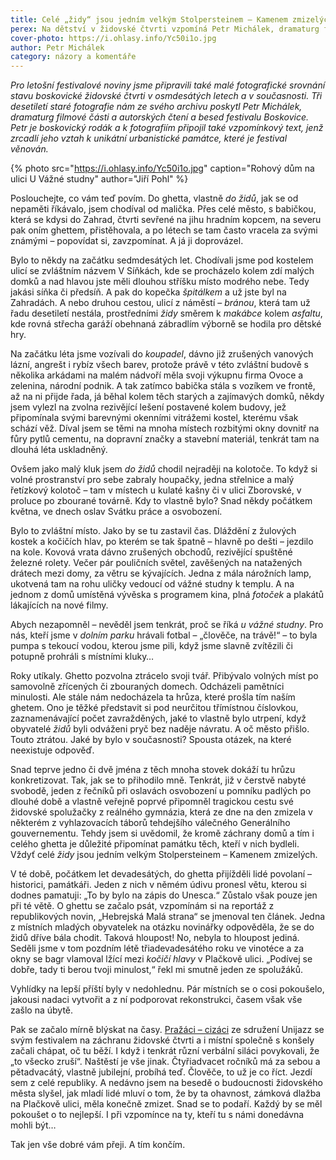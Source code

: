 ```yaml
---
title: Celé „židy“ jsou jedním velkým Stolpersteinem – Kamenem zmizelých
perex: Na dětství v židovské čtvrti vzpomíná Petr Michálek, dramaturg filmové části a autorských čtení a besed festivalu Boskovice.
cover-photo: https://i.ohlasy.info/Yc50i1o.jpg
author: Petr Michálek
category: názory a komentáře
---
```


*Pro letošní festivalové noviny jsme připravili také malé fotografické srovnání stavu boskovické židovské čtvrti v osmdesátých letech a v současnosti. Tři desetiletí staré fotografie nám ze svého archivu poskytl Petr Michálek, dramaturg filmové části a autorských čtení a besed festivalu Boskovice. Petr je boskovický rodák a k fotografiím připojil také vzpomínkový text, jenž zrcadlí jeho vztah k unikátní urbanistické památce, které je festival věnován.*

{% photo src="https://i.ohlasy.info/Yc50i1o.jpg" caption="Rohový dům na ulici U Vážné studny" author="Jiří Pohl" %}

Poslouchejte, co vám teď povím. Do ghetta, vlastně *do židů*, jak se od nepaměti říkávalo, jsem chodíval od malička. Přes celé město, s babičkou, která se kdysi do Zahrad, čtvrti sevřené na jihu hradním kopcem, na severu pak oním ghettem, přistěhovala, a po létech se tam často vracela za svými známými – popovídat si, zavzpomínat. A já ji doprovázel.

Bylo to někdy na začátku sedmdesátých let. Chodívali jsme pod kostelem ulicí se zvláštním názvem V Síňkách, kde se procházelo kolem zdí malých domků a nad hlavou jste měli dlouhou stříšku místo modrého nebe. Tedy jakási síňka či předsíň. A pak do kopečka *špitálkem* a už jste byl na Zahradách. A nebo druhou cestou, ulicí z náměstí – *bránou*, která tam už řadu desetiletí nestála, prostředními *židy* směrem k *makábce* kolem *asfaltu*, kde rovná střecha garáží obehnaná zábradlím výborně se hodila pro dětské hry.

Na začátku léta jsme vozívali do *koupadel*, dávno již zrušených vanových lázní, angrešt i rybíz všech barev, protože právě v této zvláštní budově s několika arkádami na malém nádvoří měla svoji výkupnu firma Ovoce a zelenina, národní podnik. A tak zatímco babička stála s vozíkem ve frontě, až na ni přijde řada, já běhal kolem těch starých a zajímavých domků, někdy jsem vylezl na zvolna rezivějící lešení postavené kolem budovy, jež připomínala svými barevnými okenními vitrážemi kostel, kterému však schází věž. Díval jsem se těmi na mnoha místech rozbitými okny dovnitř na fůry pytlů cementu, na dopravní značky a stavební materiál, tenkrát tam na dlouhá léta uskladněný. 

Ovšem jako malý kluk jsem *do židů* chodil nejraději na kolotoče. To když si volné prostranství pro sebe zabraly houpačky, jedna střelnice a malý řetízkový kolotoč – tam v místech u kulaté kašny či v ulici Zborovské, v proluce po zbourané továrně. Kdy to vlastně bylo? Snad někdy počátkem května, ve dnech oslav Svátku práce a osvobození.

Bylo to zvláštní místo. Jako by se tu zastavil čas. Dláždění z žulových kostek a kočičích hlav, po kterém se tak špatně – hlavně po dešti – jezdilo na kole. Kovová vrata dávno zrušených obchodů, rezivějící spuštěné železné rolety. Večer pár pouličních světel, zavěšených na natažených drátech mezi domy, za větru se kývajících. Jedna z mála nárožních lamp, ukotvená tam na rohu uličky vedoucí od vážné studny k templu. A na jednom z domů umístěná vývěska s programem kina, plná *fotoček* a plakátů lákajících na nové filmy.

Abych nezapomněl – nevěděl jsem tenkrát, proč se říká *u vážné studny*. Pro nás, kteří jsme v *dolním parku* hrávali fotbal – „člověče, na trávě!“ – to byla pumpa s tekoucí vodou, kterou jsme pili, když jsme slavně zvítězili či potupně prohráli s místními kluky…

Roky utíkaly. Ghetto pozvolna ztrácelo svoji tvář. Přibývalo volných míst po samovolně zřícených či zbouraných domech. Odcházeli pamětníci minulosti. Ale stále nám nedocházela ta hrůza, které prošla tím naším ghetem. Ono je těžké představit si pod neurčitou třímístnou číslovkou, zaznamenávající počet zavražděných, jaké to vlastně bylo utrpení, když obyvatelé *židů* byli odváženi pryč bez naděje návratu. A oč město přišlo. Touto ztrátou. Jaké by bylo v současnosti? Spousta otázek, na které neexistuje odpověď.

Snad teprve jedno či dvě jména z těch mnoha stovek dokáží tu hrůzu konkretizovat. Tak, jak se to přihodilo mně. Tenkrát, již v čerstvě nabyté svobodě, jeden z řečníků při oslavách osvobození u pomníku padlých po dlouhé době a vlastně veřejně poprvé připomněl tragickou cestu své židovské spolužačky z reálného gymnázia, která ze dne na den zmizela v některém z vyhlazovacích táborů tehdejšího válečného Generálního gouvernementu. Tehdy jsem si uvědomil, že kromě záchrany domů a tím i celého ghetta je důležité připomínat památku těch, kteří v nich bydleli. Vždyť celé *židy* jsou jedním velkým Stolpersteinem – Kamenem zmizelých.

V té době, počátkem let devadesátých, do ghetta přijížděli lidé povolaní – historici, památkáři. Jeden z nich v němém údivu pronesl větu, kterou si dodnes pamatuji: „To by bylo na zápis do Unesca.“ Zůstalo však pouze jen při té větě. O ghettu se začalo psát, vzpomínám si na reportáž z republikových novin, „Hebrejská Malá strana“ se jmenoval ten článek. Jedna z místních mladých obyvatelek na otázku novinářky odpověděla, že se do židů dříve bála chodit. Taková hloupost! No, nebyla to hloupost jediná. Seděli jsme v tom pozdním létě třiadevadesátého roku ve vinotéce a za okny se bagr vlamoval lžící mezi *kočičí hlavy* v Plačkově ulici. „Podívej se dobře, tady ti berou tvoji minulost,“ řekl mi smutně jeden ze spolužáků.

Vyhlídky na lepší příští byly v nedohlednu. Pár místních se o cosi pokoušelo, jakousi nadaci vytvořit a z ní podporovat rekonstrukci, časem však vše zašlo na úbytě.

Pak se začalo mírně blýskat na časy. [Pražáci – cizáci](http://www.ohlasy.info/clanky/2017/05/rozhovor-hunat.html) ze sdružení Unijazz se svým festivalem na záchranu židovské čtvrti a i místní společně s konšely začali chápat, oč tu běží. I když i tenkrát různí verbální siláci povykovali, že „to všecko zruší“. Naštěstí je vše jinak. Čtyřiadvacet ročníků má za sebou a pětadvacátý, vlastně jubilejní, probíhá teď. Člověče, to už je co říct. Jezdí sem z celé republiky. A nedávno jsem na besedě o budoucnosti židovského města slyšel, jak mladí lidé mluví o tom, že by ta ohavnost, zámková dlažba na Plačkově ulici, měla konečně zmizet. Snad se to podaří. Každý by se měl pokoušet o to nejlepší. I při vzpomínce na ty, kteří tu s námi donedávna mohli být…

Tak jen vše dobré vám přeji. A tím končím.
